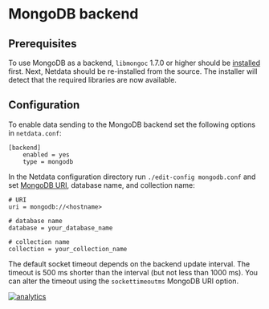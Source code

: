 # MongoDB backend

## Prerequisites

To use MongoDB as a backend, `libmongoc` 1.7.0 or higher should be [installed](http://mongoc.org/libmongoc/current/installing.html) first. Next, Netdata should be re-installed from the source. The installer will detect that the required libraries are now available.

## Configuration

To enable data sending to the MongoDB backend set the following options in `netdata.conf`:

```
[backend]
    enabled = yes
    type = mongodb
```

In the Netdata configuration directory run `./edit-config mongodb.conf` and set [MongoDB URI](https://docs.mongodb.com/manual/reference/connection-string/), database name, and collection name:

```
# URI
uri = mongodb://<hostname>

# database name
database = your_database_name

# collection name
collection = your_collection_name
```

The default socket timeout depends on the backend update interval. The timeout is 500 ms shorter than the interval (but not less than 1000 ms). You can alter the timeout using the `sockettimeoutms` MongoDB URI option.

[![analytics](https://www.google-analytics.com/collect?v=1&aip=1&t=pageview&_s=1&ds=github&dr=https%3A%2F%2Fgithub.com%2Fnetdata%2Fnetdata&dl=https%3A%2F%2Fmy-netdata.io%2Fgithub%2Fbackends%2Fmongodb%2FREADME&_u=MAC~&cid=5792dfd7-8dc4-476b-af31-da2fdb9f93d2&tid=UA-64295674-3)](<>)
